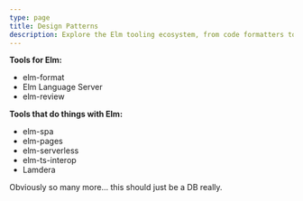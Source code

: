 ```yaml
---
type: page
title: Design Patterns
description: Explore the Elm tooling ecosystem, from code formatters to IDE integrations, to static site builders and review tooling.
---
```



**Tools for Elm:**

- elm-format
- Elm Language Server
- elm-review

**Tools that do things with Elm:**

- elm-spa
- elm-pages
- elm-serverless
- elm-ts-interop
- Lamdera


Obviously so many more... this should just be a DB really.
